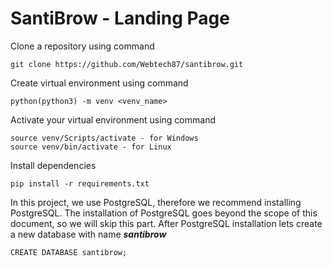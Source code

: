 # SantiBrow - Landing Page

Clone a repository using command 
    
    git clone https://github.com/Webtech87/santibrow.git

Create virtual environment using command 

    python(python3) -m venv <venv_name>

Activate your virtual environment using command

    source venv/Scripts/activate - for Windows
    source venv/bin/activate - for Linux

Install dependencies

    pip install -r requirements.txt

In this project, we use PostgreSQL, therefore we recommend installing PostgreSQL. The installation of PostgreSQL goes beyond the scope of this document, so we will skip this part.
After PostgreSQL installation lets create a new database with name **_santibrow_**
    
    CREATE DATABASE santibrow;

